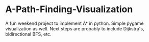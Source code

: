 # A-Path-Finding-Visualization
A fun weekend project to implement A* in python. Simple pygame visualization as well. Next steps are probably to include Dijkstra's, bidirectional BFS, etc.
